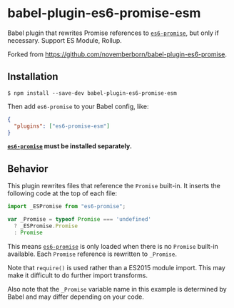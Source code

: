 # babel-plugin-es6-promise-esm

Babel plugin that rewrites Promise references to [`es6-promise`], but only if
necessary. Support ES Module, Rollup.


Forked from https://github.com/novemberborn/babel-plugin-es6-promise.


## Installation

```console
$ npm install --save-dev babel-plugin-es6-promise-esm
```

Then add `es6-promise` to your Babel config, like:

```json
{
  "plugins": ["es6-promise-esm"]
}
```

**[`es6-promise`] must be installed separately.**

## Behavior

This plugin rewrites files that reference the `Promise` built-in. It inserts the
following code at the top of each file:

```js
import _ESPromise from "es6-promise";

var _Promise = typeof Promise === 'undefined'
  ? _ESPromise.Promise
  : Promise
```

This means [`es6-promise`] is only loaded when there is no `Promise` built-in
available. Each `Promise` reference is rewritten to `_Promise`.

Note that `require()` is used rather than a ES2015 module import. This may make
it difficult to do further import transforms.

Also note that the `_Promise` variable name in this example is determined by
Babel and may differ depending on your code.

[`es6-promise`]: https://github.com/stefanpenner/es6-promise
